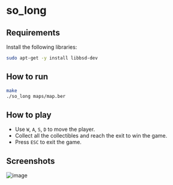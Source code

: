 # so_long

## Requirements

Install the following libraries:

```bash
sudo apt-get -y install libbsd-dev
```

## How to run

```bash
make
./so_long maps/map.ber
```

## How to play

- Use `W`, `A`, `S`, `D` to move the player.
- Collect all the collectibles and reach the exit to win the game.
- Press `ESC` to exit the game.

## Screenshots

![image](https://user-images.githubusercontent.com/34480775/122682073-4b3b1b80-d1f4-11eb-8b3b-4b3b3b3b3b3b.png)
